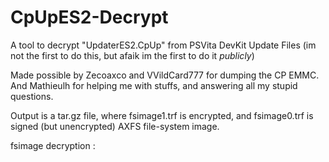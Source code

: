 # CpUpES2-Decrypt
A tool to decrypt "UpdaterES2.CpUp" from PSVita DevKit Update Files
(im not the first to do this, but afaik im the first to do it *publicly*)

Made possible by Zecoaxco and VVildCard777 for dumping the CP EMMC. 
And Mathieulh for helping me with stuffs, and answering all my stupid questions.

Output is a tar.gz file, where fsimage1.trf is encrypted, and fsimage0.trf is signed (but unencrypted) AXFS file-system image.

fsimage decryption : <to-be-developed>

